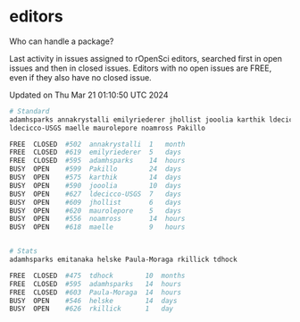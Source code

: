 # editors

Who can handle a package?

Last activity in issues assigned to rOpenSci editors, searched first in open
issues and then in closed issues. Editors with no open issues are FREE, even if
they also have no closed issue.


Updated on Thu Mar 21 01:10:50 UTC 2024

```bash
# Standard
adamhsparks annakrystalli emilyriederer jhollist jooolia karthik ldecicco
ldecicco-USGS maelle maurolepore noamross Pakillo

FREE  CLOSED  #502  annakrystalli  1   month
FREE  CLOSED  #619  emilyriederer  5   days
FREE  CLOSED  #595  adamhsparks    14  hours
BUSY  OPEN    #599  Pakillo        24  days
BUSY  OPEN    #575  karthik        14  days
BUSY  OPEN    #590  jooolia        10  days
BUSY  OPEN    #627  ldecicco-USGS  7   days
BUSY  OPEN    #609  jhollist       6   days
BUSY  OPEN    #620  maurolepore    5   days
BUSY  OPEN    #556  noamross       14  hours
BUSY  OPEN    #618  maelle         9   hours


# Stats
adamhsparks emitanaka helske Paula-Moraga rkillick tdhock

FREE  CLOSED  #475  tdhock        10  months
FREE  CLOSED  #595  adamhsparks   14  hours
FREE  CLOSED  #603  Paula-Moraga  14  hours
BUSY  OPEN    #546  helske        14  days
BUSY  OPEN    #626  rkillick      1   day
```

